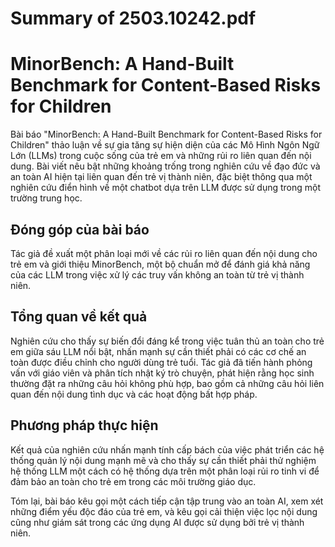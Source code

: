 # Summary of 2503.10242.pdf

# MinorBench: A Hand-Built Benchmark for Content-Based Risks for Children

Bài báo "MinorBench: A Hand-Built Benchmark for Content-Based Risks for Children" thảo luận về sự gia tăng sự hiện diện của các Mô Hình Ngôn Ngữ Lớn (LLMs) trong cuộc sống của trẻ em và những rủi ro liên quan đến nội dung. Bài viết nêu bật những khoảng trống trong nghiên cứu về đạo đức và an toàn AI hiện tại liên quan đến trẻ vị thành niên, đặc biệt thông qua một nghiên cứu điển hình về một chatbot dựa trên LLM được sử dụng trong một trường trung học.

## Đóng góp của bài báo

Tác giả đề xuất một phân loại mới về các rủi ro liên quan đến nội dung cho trẻ em và giới thiệu MinorBench, một bộ chuẩn mở để đánh giá khả năng của các LLM trong việc xử lý các truy vấn không an toàn từ trẻ vị thành niên. 

## Tổng quan về kết quả

Nghiên cứu cho thấy sự biến đổi đáng kể trong việc tuân thủ an toàn cho trẻ em giữa sáu LLM nổi bật, nhấn mạnh sự cần thiết phải có các cơ chế an toàn được điều chỉnh cho người dùng trẻ tuổi. Tác giả đã tiến hành phỏng vấn với giáo viên và phân tích nhật ký trò chuyện, phát hiện rằng học sinh thường đặt ra những câu hỏi không phù hợp, bao gồm cả những câu hỏi liên quan đến nội dung tình dục và các hoạt động bất hợp pháp. 

## Phương pháp thực hiện

Kết quả của nghiên cứu nhấn mạnh tính cấp bách của việc phát triển các hệ thống quản lý nội dung mạnh mẽ và cho thấy sự cần thiết phải thử nghiệm hệ thống LLM một cách có hệ thống dựa trên một phân loại rủi ro tinh vi để đảm bảo an toàn cho trẻ em trong các môi trường giáo dục.

Tóm lại, bài báo kêu gọi một cách tiếp cận tập trung vào an toàn AI, xem xét những điểm yếu độc đáo của trẻ em, và kêu gọi cải thiện việc lọc nội dung cũng như giám sát trong các ứng dụng AI được sử dụng bởi trẻ vị thành niên.
